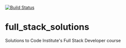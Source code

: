 [![Build Status](https://travis-ci.org/yoniLavi/full_stack_solutions.svg?branch=travis)](https://travis-ci.org/yoniLavi/full_stack_solutions)
# full_stack_solutions
Solutions to Code Institute's Full Stack Developer course
